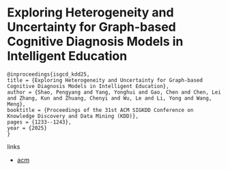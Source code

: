 # Exploring Heterogeneity and Uncertainty for Graph-based Cognitive Diagnosis Models in Intelligent Education

```
@inproceedings{isgcd_kdd25,
title = {Exploring Heterogeneity and Uncertainty for Graph-based Cognitive Diagnosis Models in Intelligent Education},
author = {Shao, Pengyang and Yang, Yonghui and Gao, Chen and Chen, Lei and Zhang, Kun and Zhuang, Chenyi and Wu, Le and Li, Yong and Wang, Meng},
booktitle = {Proceedings of the 31st ACM SIGKDD Conference on Knowledge Discovery and Data Mining (KDD)},
pages = {1233--1243},
year = {2025}
}
```

links
- [acm](https://dl.acm.org/doi/10.1145/3690624.3709264)
